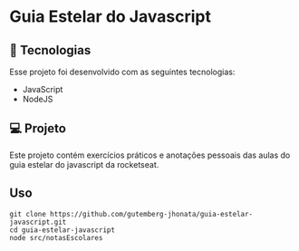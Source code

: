 # Guia Estelar do Javascript

## 🚀 Tecnologias

Esse projeto foi desenvolvido com as seguintes tecnologias:

- JavaScript
- NodeJS

## 💻 Projeto

Este projeto contém exercícios práticos e anotações pessoais das aulas do guia estelar do javascript da rocketseat.

## Uso

    git clone https://github.com/gutemberg-jhonata/guia-estelar-javascript.git
    cd guia-estelar-javascript
    node src/notasEscolares